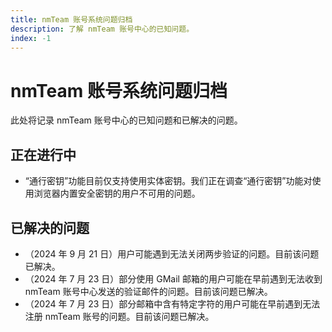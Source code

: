 ```yaml
---
title: nmTeam 账号系统问题归档
description: 了解 nmTeam 账号中心的已知问题。
index: -1
---
```


# nmTeam 账号系统问题归档

此处将记录 nmTeam 账号中心的已知问题和已解决的问题。

## 正在进行中

- “通行密钥”功能目前仅支持使用实体密钥。我们正在调查“通行密钥”功能对使用浏览器内置安全密钥的用户不可用的问题。

## 已解决的问题

- （2024 年 9 月 21 日）用户可能遇到无法关闭两步验证的问题。目前该问题已解决。
- （2024 年 7 月 23 日）部分使用 GMail 邮箱的用户可能在早前遇到无法收到 nmTeam 账号中心发送的验证邮件的问题。目前该问题已解决。
- （2024 年 7 月 23 日）部分邮箱中含有特定字符的用户可能在早前遇到无法注册 nmTeam 账号的问题。目前该问题已解决。

